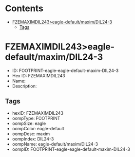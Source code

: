 



Contents
========

* [FZEMAXIMDIL243>eagle-default/maxim/DIL24-3](#fzemaximdil243eagle-defaultmaximdil24-3)
	* [Tags](#tags)

# FZEMAXIMDIL243>eagle-default/maxim/DIL24-3

- ID: FOOTPRINT-eagle-eagle-default-maxim-DIL24-3
- Hex ID: FZEMAXIMDIL243
- Name: 
- Description: 

## Tags

- hexID: FZEMAXIMDIL243
- oompType: FOOTPRINT
- oompSize: eagle
- oompColor: eagle-default
- oompDesc: maxim
- oompIndex: DIL24-3
- oompName: eagle-default/maxim/DIL24-3
- oompID: FOOTPRINT-eagle-eagle-default-maxim-DIL24-3

